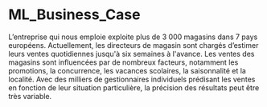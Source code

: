 # ML_Business_Case

L’entreprise qui nous emploie exploite plus de 3 000 magasins dans 7 pays européens. Actuellement, les directeurs de magasin sont chargés d’estimer leurs ventes quotidiennes jusqu'à six semaines à l'avance. Les ventes des magasins sont influencées par de nombreux facteurs, notamment les promotions, la concurrence, les vacances scolaires, la saisonnalité et la localité. Avec des milliers de gestionnaires individuels prédisant les ventes en fonction de leur situation particulière, la précision des résultats peut être très variable.
